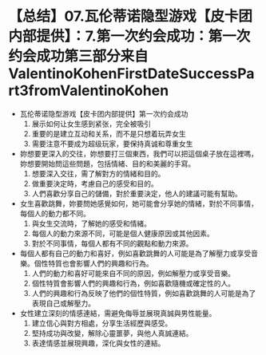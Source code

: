 # 【总结】07.瓦伦蒂诺隐型游戏【皮卡团内部提供】：7.第一次约会成功：第一次约会成功第三部分来自ValentinoKohenFirstDateSuccessPart3fromValentinoKohen

-   瓦伦蒂诺隐型游戏【皮卡团内部提供】第一次约会成功
    1.  展示如何让女生感到紧张，完全被吸引
    2.  重要的是建立互动和关系，而不是只想着玩弄女生
    3.  需要注意不要成为超级玩家，要保持真诚和尊重女生
-   妳想要更深入的交往，妳想要打三個東西，我們可以把這個桌子放在這裡嗎，妳想要開始問這些問題，包括情緒、目的和美麗的手寫。
    1.  想要深入交往，需了解對方的情緒和目的。
    2.  做重要決定時，考慮自己的感受和目的。
    3.  人們喜歡分享自己的儲備，對於重要決定，他人的建議可能有幫助。
-   女生喜歡跳舞，妳要問她感覺如何，她可能會分享她的情緒，對於不同事情，每個人的動力都不同。
    1.  與女生交流時，了解她的感受和情緒。
    2.  每個人的動力來源不同，可能是個人健康原因或其他因素。
    3.  對於不同事情，每個人都有不同的觀點和動力來源。
-   每個人都有自己的動力和喜好，例如喜歡跳舞的人可能是為了解壓力或享受音樂。個性特質也會影響人們的興趣和行為。
    1.  人們的動力和喜好可能來自不同的原因，例如解壓力或享受音樂。
    2.  個性特質會影響人們的興趣和行為，例如喜歡隨機或確定性的人。
    3.  人們的興趣和行為反映了他們的個性特質，例如喜歡跳舞的人可能是為了表現自己或解壓力。
-   女性建立深刻的情感連結，需避免侮辱並展現真誠與男性能量。
    1.  建立信心與對方相處，分享生活經歷與感受。
    2.  堅持成功與改變，解除心靈噩夢，與他人真誠連結。
    3.  表達情感並展現興趣，深化與女性的連結。